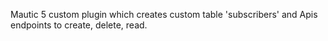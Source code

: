 Mautic 5 custom plugin which creates custom table 'subscribers' and Apis endpoints to create, delete, read.
